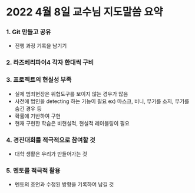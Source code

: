 # 2022 4월 8일 교수님 지도말씀 요약

### 1. Git 만들고 공유 
* 진행 과정 기록을 남기기 
### 2. 라즈베리파이4 각자 한대씩 구비 
### 3. 프로젝트의 현실성 부족
* 실제 범죄현장은 위협도구를 보이지 않는 경우가 많음
* 사전에 범인을 detecting 하는 기능이 필요 ex) 마스크, 비니, 무기를 소지, 무기를 숨긴 경우 등 
* 확률에 기반하여 구현 
* 현재 구현한 학습은 비현실적, 현실적 레이블링이 필요 
### 4. 경진대회를 적극적으로 참여할 것 
* 대학 생활은 우리가 만들어가는 것 
### 5. 멘토를 적극적 활용
* 멘토의 조언과 수정된 방향을 기록하여 남길 것 
